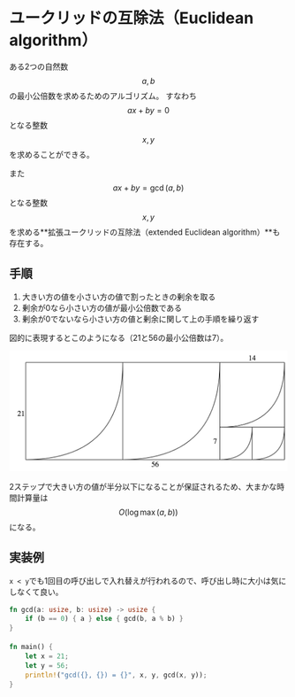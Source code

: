 # ユークリッドの互除法（Euclidean algorithm）

ある2つの自然数 $$a,b$$ の最小公倍数を求めるためのアルゴリズム。
すなわち $$ax + by = 0$$ となる整数 $$x,y$$ を求めることができる。

また $$ax + by = \gcd(a,b)$$ となる整数 $$x,y$$ を求める**拡張ユークリッドの互除法（extended Euclidean algorithm）**も存在する。

## 手順

1. 大きい方の値を小さい方の値で割ったときの剰余を取る
2. 剰余が0なら小さい方の値が最小公倍数である
3. 剰余が0でないなら小さい方の値と剰余に関して上の手順を繰り返す

図的に表現するとこのようになる（21と56の最小公倍数は7）。

![alt text](euclidean.png)

2ステップで大きい方の値が半分以下になることが保証されるため、大まかな時間計算量は $$O(\log \max(a,b))$$ になる。

## 実装例

`x < y`でも1回目の呼び出しで入れ替えが行われるので、呼び出し時に大小は気にしなくて良い。

```rust
fn gcd(a: usize, b: usize) -> usize {
    if (b == 0) { a } else { gcd(b, a % b) }
}

fn main() {
    let x = 21;
    let y = 56;
    println!("gcd({}, {}) = {}", x, y, gcd(x, y));
}
```
